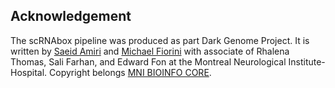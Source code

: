 ## Acknowledgement
The scRNAbox pipeline was produced as part Dark Genome Project. It is written by [Saeid Amiri](https://github.com/saeidamiri1) and [Michael Fiorini](https://github.com/fiorini9) with associate of Rhalena Thomas, Sali Farhan, and Edward Fon at the Montreal Neurological Institute-Hospital. Copyright belongs [MNI BIOINFO CORE](https://github.com/neurobioinfo). 